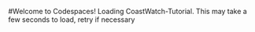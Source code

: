 #Welcome to Codespaces! 
Loading CoastWatch-Tutorial. This may take a few seconds to load, retry if necessary

